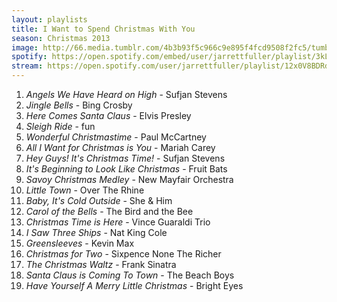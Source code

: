 ```yaml
---
layout: playlists
title: I Want to Spend Christmas With You
season: Christmas 2013
image: http://66.media.tumblr.com/4b3b93f5c966c9e895f4fcd9508f2fc5/tumblr_mxgnzlokQb1qzxsbgo1_1280.jpg
spotify: https://open.spotify.com/embed/user/jarrettfuller/playlist/3kLWSTNaXyElvlOTyNiGEm
stream: https://open.spotify.com/user/jarrettfuller/playlist/12x0V8BDRdUGCj5Ntw8Osq
---
```


<ol>
<li><em>Angels We Have Heard on High</em> - Sufjan Stevens</li>
<li><em>Jingle Bells</em> - Bing Crosby</li>
<li><em>Here Comes Santa Claus</em> - Elvis Presley</li>
<li><em>Sleigh Ride</em> - fun</li>
<li><em>Wonderful Christmastime</em> - Paul McCartney</li>
<li><em>All I Want for Christmas is You</em> - Mariah Carey</li>
<li><em>Hey Guys! It's Christmas Time!</em> - Sufjan Stevens</li>
<li><em>It's Beginning to Look Like Christmas</em> - Fruit Bats</li>
<li><em>Savoy Christmas Medley</em> - New Mayfair Orchestra</li>
<li><em>Little Town</em> - Over The Rhine</li>
<li><em>Baby, It's Cold Outside</em> - She &amp; Him</li>
<li><em>Carol of the Bells</em> - The Bird and the Bee</li>
<li><em>Christmas Time is Here</em> - Vince Guaraldi Trio</li>
<li><em>I Saw Three Ships</em> - Nat King Cole</li>
<li><em>Greensleeves</em> - Kevin Max</li>
<li><em>Christmas for Two</em> - Sixpence None The Richer</li>
<li><em>The Christmas Waltz</em> - Frank Sinatra</li>
<li><em>Santa Claus is Coming To Town</em> - The Beach Boys</li>
<li><em>Have Yourself A Merry Little Christmas</em> - Bright Eyes</li>
</ol>
